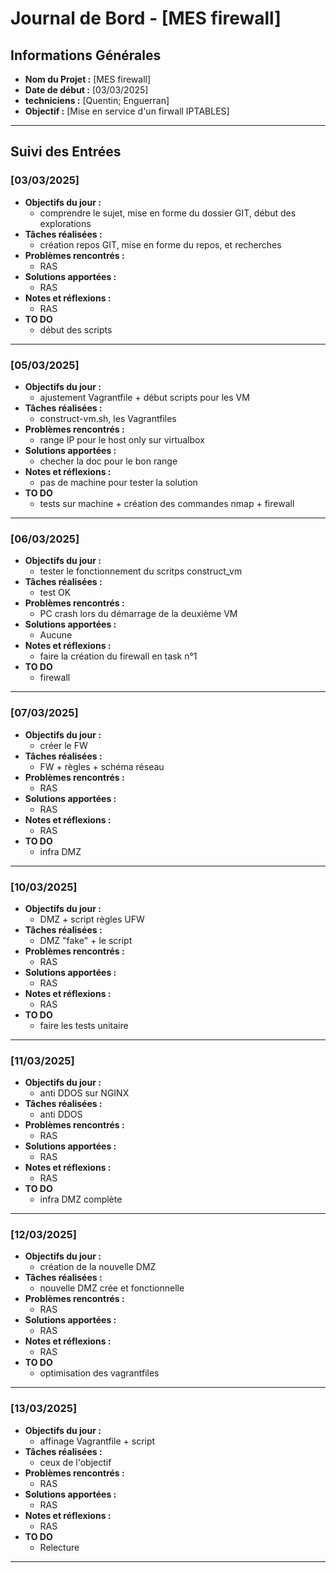 # Journal de Bord - [MES firewall]

## Informations Générales
- **Nom du Projet :** [MES firewall]
- **Date de début :** [03/03/2025]
- **techniciens :** [Quentin; Enguerran]
- **Objectif :** [Mise en service d'un firwall IPTABLES]

---

## Suivi des Entrées

### [03/03/2025]
- **Objectifs du jour :**
  - comprendre le sujet, mise en forme du dossier GIT, début des explorations
- **Tâches réalisées :**
  - création repos GIT, mise en forme du repos, et recherches
- **Problèmes rencontrés :**
  - RAS
- **Solutions apportées :**
  - RAS
- **Notes et réflexions :**
  - RAS
- **TO DO**
  - début des scripts

---

### [05/03/2025]
- **Objectifs du jour :**
  - ajustement Vagrantfile + début scripts pour les VM
- **Tâches réalisées :**
  - construct-vm.sh, les Vagrantfiles
- **Problèmes rencontrés :**
  - range IP pour le host only sur virtualbox
- **Solutions apportées :**
  - checher la doc pour le bon range
- **Notes et réflexions :**
  - pas de machine pour tester la solution
- **TO DO**
  - tests sur machine + création des commandes nmap + firewall

---

### [06/03/2025]
- **Objectifs du jour :**
  - tester le fonctionnement du scritps construct_vm
- **Tâches réalisées :**
  - test OK
- **Problèmes rencontrés :**
  - PC crash lors du démarrage de la deuxième VM
- **Solutions apportées :**
  - Aucune
- **Notes et réflexions :**
  - faire la création du firewall en task n°1
- **TO DO**
  - firewall

---

### [07/03/2025]
- **Objectifs du jour :**
  - créer le FW
- **Tâches réalisées :**
  - FW + règles + schéma réseau
- **Problèmes rencontrés :**
  - RAS
- **Solutions apportées :**
  - RAS
- **Notes et réflexions :**
  - RAS
- **TO DO**
  - infra DMZ

---

### [10/03/2025]
- **Objectifs du jour :**
  - DMZ + script règles UFW
- **Tâches réalisées :**
  - DMZ "fake" + le script
- **Problèmes rencontrés :**
  - RAS
- **Solutions apportées :**
  - RAS
- **Notes et réflexions :**
  - RAS
- **TO DO**
  - faire les tests unitaire

---

### [11/03/2025]
- **Objectifs du jour :**
  - anti DDOS sur NGINX
- **Tâches réalisées :**
  - anti DDOS
- **Problèmes rencontrés :**
  - RAS
- **Solutions apportées :**
  - RAS
- **Notes et réflexions :**
  - RAS
- **TO DO**
  - infra DMZ complète

---

### [12/03/2025]
- **Objectifs du jour :**
  - création de la nouvelle DMZ
- **Tâches réalisées :**
  - nouvelle DMZ crée et fonctionnelle
- **Problèmes rencontrés :**
  - RAS
- **Solutions apportées :**
  - RAS
- **Notes et réflexions :**
  - RAS
- **TO DO**
  - optimisation des vagrantfiles

---

### [13/03/2025]
- **Objectifs du jour :**
  - affinage Vagrantfile + script
- **Tâches réalisées :**
  - ceux de l'objectif
- **Problèmes rencontrés :**
  - RAS
- **Solutions apportées :**
  - RAS
- **Notes et réflexions :**
  - RAS
- **TO DO**
  - Relecture

---

